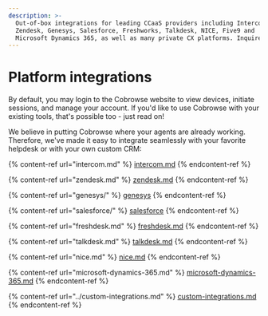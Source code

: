 ```yaml
---
description: >-
  Out-of-box integrations for leading CCaaS providers including Intercom,
  Zendesk, Genesys, Salesforce, Freshworks, Talkdesk, NICE, Five9 and
  Microsoft Dynamics 365, as well as many private CX platforms. Inquire today.
---
```


# Platform integrations

By default, you may login to the Cobrowse website to view devices, initiate sessions, and manage your account. If you'd like to use Cobrowse with your existing tools, that's possible too - just read on!

We believe in putting Cobrowse where your agents are already working. Therefore, we've made it easy to integrate seamlessly with your favorite helpdesk or with your own custom CRM:

{% content-ref url="intercom.md" %}
[intercom.md](intercom.md)
{% endcontent-ref %}

{% content-ref url="zendesk.md" %}
[zendesk.md](zendesk.md)
{% endcontent-ref %}

{% content-ref url="genesys/" %}
[genesys](genesys/)
{% endcontent-ref %}

{% content-ref url="salesforce/" %}
[salesforce](salesforce/)
{% endcontent-ref %}

{% content-ref url="freshdesk.md" %}
[freshdesk.md](freshdesk.md)
{% endcontent-ref %}

{% content-ref url="talkdesk.md" %}
[talkdesk.md](talkdesk.md)
{% endcontent-ref %}

{% content-ref url="nice.md" %}
[nice.md](nice.md)
{% endcontent-ref %}

{% content-ref url="microsoft-dynamics-365.md" %}
[microsoft-dynamics-365.md](microsoft-dynamics-365.md)
{% endcontent-ref %}

{% content-ref url="../custom-integrations.md" %}
[custom-integrations.md](../custom-integrations.md)
{% endcontent-ref %}
